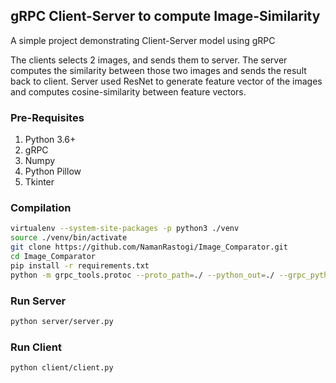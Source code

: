 ## gRPC Client-Server to compute Image-Similarity

A simple project demonstrating Client-Server model using gRPC

The clients selects 2 images, and sends them to server. The server computes
the similarity between those two images and sends the result back to client.
Server used ResNet to generate feature vector of the images and computes
cosine-similarity between feature vectors.


### Pre-Requisites
1. Python 3.6+
2. gRPC
3. Numpy
4. Python Pillow
5. Tkinter


### Compilation
```bash
virtualenv --system-site-packages -p python3 ./venv
source ./venv/bin/activate
git clone https://github.com/NamanRastogi/Image_Comparator.git
cd Image_Comparator
pip install -r requirements.txt
python -m grpc_tools.protoc --proto_path=./ --python_out=./ --grpc_python_out=./ ./commons/image_similarity.proto
```

### Run Server
```bash
python server/server.py
```

### Run Client
```bash
python client/client.py
```

